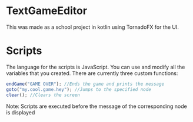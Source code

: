 # TextGameEditor
This was made as a school project in kotlin using TornadoFX for the UI.

# Scripts
The language for the scripts is JavaScript. You can use and modify all the variables that you created.
There are currently three custom functions: 
```javascript
endGame("GAME OVER"); //Ends the game and prints the message
goto("my.cool.game.hey"); //Jumps to the specified node
clear(); //Clears the screen
```
Note: Scripts are executed before the message of the corresponding node is displayed
